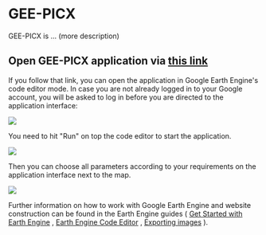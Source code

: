 # GEE-PICX

GEE-PICX is ... (more description)

## Open GEE-PICX application via [this link](https://code.earthengine.google.com/8f2dafed903a6bf35f8ed63e54082778)

If you follow that link, you can open the application in Google Earth Engine's code editor mode. In case you are not already logged in to your Google account, you will be asked to log in before you are directed to the application interface:

<img src="https://github.com/Luisa-del/GEE-PICX/blob/main/img/1_open_app.png">

You need to hit "Run" on top the code editor to start the application.

<img src="https://github.com/Luisa-del/GEE-PICX/blob/main/img/github1.png">

Then you can choose all parameters according to your requirements on the application interface next to the map.

<img src="https://github.com/Luisa-del/GEE-PICX/blob/main/img/github2.png">




Further information on how to work with Google Earth Engine and website construction can be found in the Earth Engine guides ( [Get Started with Earth Engine](https://developers.google.com/earth-engine/guides/getstarted) , [Earth Engine Code Editor](https://developers.google.com/earth-engine/guides/playground) , [Exporting images](https://developers.google.com/earth-engine/guides/exporting_images) ).
